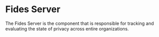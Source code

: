 # Fides Server

The Fides Server is the component that is responsible for tracking and evaluating the state of privacy across entire organizations.
